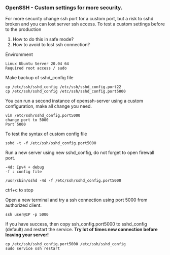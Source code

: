 ### OpenSSH - Custom settings for more security.

For more security change ssh port for a custom port, but a risk to sshd broken and you can lost server ssh access.
To test a custom settings before to the production

1.  How to do this in safe mode?
2.  How to avoid to lost ssh connection?

Enviromment
```
Linux Ubuntu Server 20.04 64
Required root access / sudo
```

Make backup of sshd_config file
```
cp /etc/ssh/sshd_config /etc/ssh/sshd_config.port22
cp /etc/ssh/sshd_config /etc/ssh/sshd_config.port5000
```

You can run a second instance of openssh-server using a custom configuration, make all change you need.
```
vim /etc/ssh/sshd_config.port5000
change port to 5000
Port 5000
```

To test the syntax of custom config file
```
sshd -t -f /etc/ssh/sshd_config.port5000
```

Run a new server using new sshd_config, do not forget to open firewall port.
```
-4d: Ipv4 + debug
-f : config file
```
```
/usr/sbin/sshd -4d -f /etc/ssh/sshd_config.port5000
```
ctrl+c to stop

Open a new terminal and try a ssh connection using port 5000 from authorized client.
```
ssh user@IP -p 5000
```
If you have success, then copy ssh_config.port5000 to sshd_config (default) and restart the service.
**Try lot of times new connection before leaving your server!**
```
cp /etc/ssh/sshd_config.port5000 /etc/ssh/sshd_config
sudo service ssh restart
```
